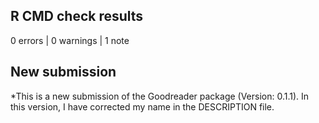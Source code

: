 ## R CMD check results

0 errors | 0 warnings | 1 note

## New submission

*This is a new submission of the Goodreader package (Version: 0.1.1). In this version, I have corrected my name in the DESCRIPTION file.
